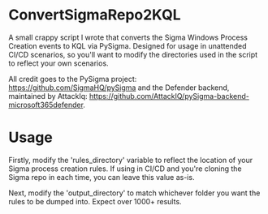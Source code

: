 # ConvertSigmaRepo2KQL
A small crappy script I wrote that converts the Sigma Windows Process Creation events to KQL via PySigma. Designed for usage in unattended CI/CD scenarios, so you'll want to modify the directories used in the script to reflect your own scenarios.

All credit goes to the PySigma project: https://github.com/SigmaHQ/pySigma and the Defender backend, maintained by AttackIq: https://github.com/AttackIQ/pySigma-backend-microsoft365defender.

# Usage
Firstly, modify the 'rules_directory' variable to reflect the location of your Sigma process creation rules. If using in CI/CD and you're cloning the Sigma repo in each time, you can leave this value as-is.

Next, modify the 'output_directory' to match whichever folder you want the rules to be dumped into. Expect over 1000+ results.
